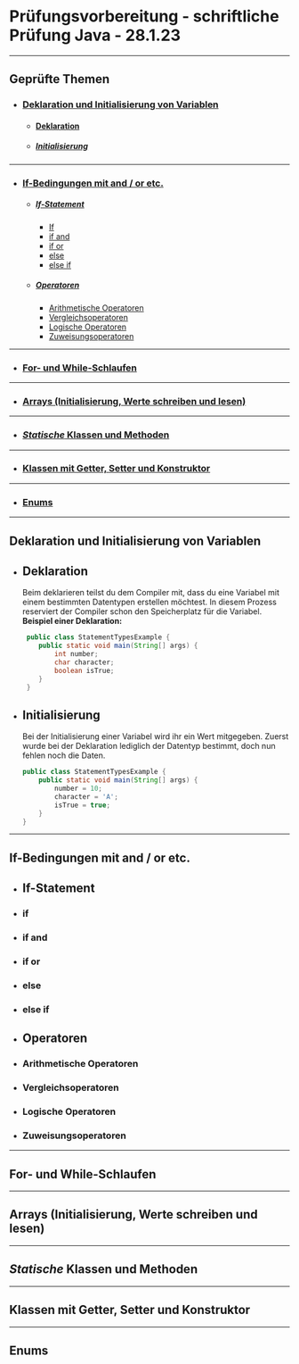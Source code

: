 # Prüfungsvorbereitung - schriftliche Prüfung Java - 28.1.23

---
## Geprüfte Themen

- ### [Deklaration und Initialisierung von Variablen](#Abschnitt-1)
    - #### [Deklaration](#Abschnitt-1-1)
    - ##### [Initialisierung](#Abschnitt-1-2)
  
---
- ### [If-Bedingungen mit and / or etc.](#Abschnitt-2)
     - ##### [If-Statement](#Abschnitt-2-1)
       - [If](#Abschnitt-2-1-1)
       - [if and](#Abschnitt-2-1-2)
       - [if or](#Abschnitt-2-1-3)
       - [else](#Abschnitt-2-1-4)
       - [else if](#Abschnitt-2-1-5)
     - ##### [Operatoren](#Abschnitt-2-2)
        - [Arithmetische Operatoren](#Abschnitt-2-2-1)
        - [Vergleichsoperatoren](#Abschnitt-2-2-2)
        - [Logische Operatoren](#Abschnitt-2-2-3)
        - [Zuweisungsoperatoren](#Abschnitt-2-2-4)

---
- ### [For- und While-Schlaufen](#Abschnitt-3)

---
- ### [Arrays (Initialisierung, Werte schreiben und lesen)](#Abschnitt-4)

---
- ### [***Statische*** Klassen und Methoden](#Abschnitt-5)

---
- ### [Klassen mit Getter, Setter und Konstruktor](#Abschnitt-6)

---
- ### [Enums](#Abschnitt-7)

---
<a name="Abschnitt-1"></a>
## Deklaration und Initialisierung von Variablen


<a name="Abschnitt-1-1"></a>
- ## Deklaration
    Beim deklarieren teilst du dem Compiler mit, dass du eine Variabel mit einem bestimmten Datentypen erstellen möchtest.
    In diesem Prozess reserviert der Compiler schon den Speicherplatz für die Variabel.
    **Beispiel einer Deklaration:**

    ````java
     public class StatementTypesExample { 
        public static void main(String[] args) {
            int number;
            char character;
            boolean isTrue;
        }
     }
    ````

<a name="Abschnitt-1-2"></a>
- ## Initialisierung
    Bei der Initialisierung einer Variabel wird ihr ein Wert mitgegeben. Zuerst wurde bei der Deklaration lediglich der 
    Datentyp bestimmt, doch nun fehlen noch die Daten.

    ````java
    public class StatementTypesExample {
        public static void main(String[] args) {
            number = 10;
            character = 'A';
            isTrue = true;
        }
    }
    ````
---
<a name="Abschnitt-2"></a>
## If-Bedingungen mit and / or etc.

<a name="Abschnitt-2-1"></a>
- ## If-Statement
<a name="Abschnitt-2-1-1"></a>
- ### if
<a name="Abschnitt-2-1-2"></a>
- ### if and
<a name="Abschnitt-2-1-3"></a>
- ### if or
<a name="Abschnitt-2-1-4"></a>
- ### else
<a name="Abschnitt-2-1-5"></a>
- ### else if
 
<a name="Abschnitt-2-2"></a>
- ## Operatoren

<a name="Abschnitt-2-2-1"></a>
- ### Arithmetische Operatoren

<a name="Abschnitt-2-2-2"></a>
- ### Vergleichsoperatoren

<a name="Abschnitt-2-2-3"></a>
- ### Logische Operatoren

<a name="Abschnitt-2-2-4"></a>
- ### Zuweisungsoperatoren
    
---
<a name="Abschnitt-3"></a>
## For- und While-Schlaufen

---
<a name="Abschnitt-4"></a>
## Arrays (Initialisierung, Werte schreiben und lesen)

---
<a name="Abschnitt-5"></a>
## ***Statische*** Klassen und Methoden

---
<a name="Abschnitt-6"></a>
## Klassen mit Getter, Setter und Konstruktor

---
<a name="Abschnitt-7"></a>
## Enums














